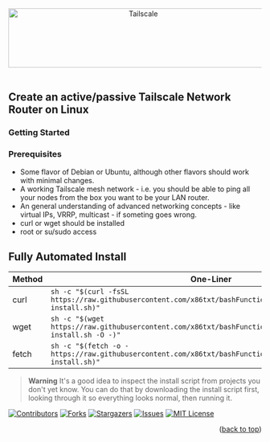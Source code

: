 <a name="readme-top"></a>
<br />
<div align="center">
  <a href="https://tailscale.com/">
    <img src="https://cdn.secunit.io/media/images/tailscale/tailscale-logo.png" alt="Tailscale" width="521" height="118"></a>
</div>
<br />

## Create an active/passive Tailscale Network Router on Linux

### Getting Started

### Prerequisites
* Some flavor of Debian or Ubuntu, although other flavors should work with minimal changes.
* A working Tailscale mesh network - i.e. you should be able to ping all your nodes from the box you want to be your LAN router.
* An general understanding of advanced networking concepts - like virtual IPs, VRRP, multicast - if someting goes wrong.
* curl or wget should be installed
* root or su/sudo access

## Fully Automated Install
| Method | One-Liner |
| --- | --- |
| curl | `sh -c "$(curl -fsSL https://raw.githubusercontent.com/x86txt/bashFunctions/main/routing/tailscale-install.sh)"` |
| wget | `sh -c "$(wget https://raw.githubusercontent.com/x86txt/bashFunctions/main/routing/tailscale-install.sh -O -)"` |
| fetch | `sh -c "$(fetch -o - https://raw.githubusercontent.com/x86txt/bashFunctions/main/routing/tailscale-install.sh)"` |

> **Warning** It's a good idea to inspect the install script from projects you don't yet know. You can do that by downloading the install script first, looking through it so everything looks normal, then running it.













[![Contributors][contributors-shield]][contributors-url]
[![Forks][forks-shield]][forks-url]
[![Stargazers][stars-shield]][stars-url]
[![Issues][issues-shield]][issues-url]
[![MIT License][license-shield]][license-url]


[contributors-shield]: https://shields.secunit.io/github/contributors/x86txt/alphatheory.svg?style=for-the-badge
[contributors-url]: https://github.com/x86txt/alphatheory/graphs/contributors
[forks-shield]: https://shields.secunit.io/github/forks/x86txt/alphatheory.svg?style=for-the-badge
[forks-url]: https://github.com/x86txt/alphatheory/network/members
[stars-shield]: https://shields.secunit.io/github/stars/x86txt/alphatheory.svg?style=for-the-badge
[stars-url]: https://github.com/x86txt/alphatheory/stargazers
[issues-shield]: https://shields.secunit.io/github/issues/x86txt/alphatheory.svg?style=for-the-badge
[issues-url]: https://github.com/x86txt/alphatheory/issues
[license-shield]: https://shields.secunit.io/badge/License-CC%20BY--NC--SA%204.0-lightgrey.svg?style=for-the-badge
[license-url]: http://creativecommons.org/licenses/by-nc-sa/4.0/
[linkedin-shield]: https://shields.secunit.io/badge/-LinkedIn-black.svg?style=for-the-badge&logo=linkedin&colorB=555
[linkedin-url]: https://www.linkedin.com/company/alpha-theory-llc
[product-screenshot]: https://cdn.secunit.io/media/images/tailscale/tailscale-network-diagram.svg
<p align="right">(<a href="#readme-top">back to top</a>)</p>
